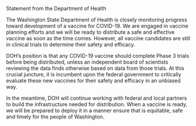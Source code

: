 Statement from the Department of Health

The Washington State Department of Health is closely monitoring progress toward development of a vaccine for COVID-19. We are engaged in vaccine planning efforts and we will be ready to distribute a safe and effective vaccine as soon as the time comes. However, all vaccine candidates are still in clinical trials to determine their safety and efficacy.

DOH’s position is that any COVID-19 vaccine should complete Phase 3 trials before being distributed, unless an independent board of scientists reviewing the data finds otherwise based on data from those trials. At this crucial juncture, it is incumbent upon the federal government to critically evaluate these new vaccines for their safety and efficacy in an unbiased way.

In the meantime, DOH will continue working with federal and local partners to build the infrastructure needed for distribution. When a vaccine is ready, we will be prepared to deploy it in a manner ensure that is equitable, safe and timely for the people of Washington. 
